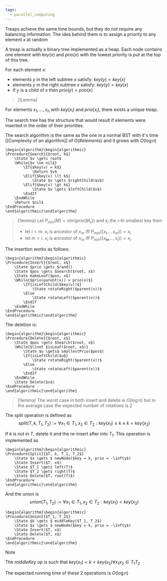 ```yaml
---
tags:
  - parallel_computing
---
```


Treaps achieve the same time bounds, but they do not require any balancing information. The idea behind them is to assign a priority to any element $x$ at random 

A treap is actually a binary tree implemented as a heap. Each node contains one element with $key(x)$ and $prio(x)$ with the lowest priority is put at the top of this tree.

For each element $x$:
- elements $y$ in the left subtree $x$ satisfy: $key(y)<key(x)$
- elements $y$ in the right subtree $x$ satisfy: $key(y)>key(x)$
- if $y$ is a child of $x$ then $prio(y)>prio(x)$

>[!Lemma]
>
For elements $x_{1},\dots,x_{n}$ with $key(x_i)$ and $prio(x_{i})$, there exists a unique treap.

The search tree has the structure that would result if elements were inserted in the order of their priorities.

The search algorithm is the same as the one in a normal BST with it's time [[Complexity of an algorithm]] of $O(\#elements)$ and it grows with $O(\log n)$
```pseudo
\begin{algorithm}\begin{algorithmic}
\Procedure{Search}{$root, k$}
	\State $v \gets root$
	\While{$v \ne nil$}
		\If{$key(v) = k$}
			\Return $v$
		\Elif{$key(v) \lt k$}
			\State $v \gets $rightChild($v$)
		\Elif{$key(v) \gt k$}
			\State $v \gets $leftChild($v$)
		\EndIf
	\EndWhile
	\Return $nil$
\EndProcedure
\end{algorithmic}\end{algorithm}
```

>[!lemma]
>Let $P_{min}(M) = min(prio(M_{x}))$ and $x_{i}$ the i-th smallest key then
>- let $i<m$. $x_{i}$ is ancestor of $x_{m}$ iff $P_{min}(\{x_{\mathbf{i}}\dots,x_{m}\}) = x_{i}$ 
>- let $m<i$. $x_{i}$ is ancestor of $x_{m}$ iff $P_{min}(\{x_{\mathbf{m}}\dots,x_{i}\}) = x_{i}$ 

The insertion works as follows:
```pseudo
\begin{algorithm}\begin{algorithmic}
\Procedure{Insert}{$root, x$}
	\State $prio \gets $rand()
	\State $pos \gets $Search($root, x$)
	\State makeLeaf($pos, x$)
	\While{$prio(parent(x)) > prio(x)$}
		\If{isLeftChild($key(v))$}
			\State rotateRight($parent(x))$
		\Else
			\State rotateLeft($parent(x))$
		\EndIf
	\EndWhile
\EndProcedure
\end{algorithmic}\end{algorithm}
```
The deletion is:
```pseudo
\begin{algorithm}\begin{algorithmic}
\Procedure{Delete}{$root, x$}
	\State $pos \gets $Search($root, x$)
	\While{$\lnot $isLeaf($root, x$)}
		\State $u \gets$ smallestPrio($pos$)
		\If{isLeftChild($u$}
			\State rotateRight($parent(x))$
		\Else
			\State rotateLeft($parent(x))$
		\EndIf
	\EndWhile
	\State Delete($x$)
\EndProcedure
\end{algorithmic}\end{algorithm}
```
>[!lemma]
>The worst case in both insert and delete is $O(\log n)$ but in the average case the expected number of rotations is 2

The split operation is defined as 
$$
split(T, k, T_{1}, T_{2}):=\forall {x_{1}} \in {T_{1}}, x_{2}\in T_{2}: key(x_{1})\leq k \land k < key(x_{2})
$$

If $k$ is not in $T$, delete it and the re-insert after into $T_{1}$. This operation is implemented as
```pseudo
\begin{algorithm}\begin{algorithmic}
\Procedure{Split}{$T, k, T_1, T_2$}
	\State $x \gets $ newNode($key = k, prio = -\infty$)
	\State Insert($T, x$)
	\State $T_1 \gets left(T)$
	\State $T_2 \gets right(T)$ 
	\State Delete($T, root(T)$)
\EndProcedure
\end{algorithmic}\end{algorithm}
```
And the union is
$$
union(T_{1}, T_{2}):=\forall {x_{1}} \in {T_{1}}, x_{2}\in T_{2}: key(x_{1}) < key(x_{2})
$$
```pseudo
\begin{algorithm}\begin{algorithmic}
\Procedure{Union}{$T_1, T_2$}
	\State $k \gets $ middleKey($T_1, T_2$)
	\State $x \gets $ newNode($key = k, prio = -\infty$)
	\State Insert($T, x$)
	\State Delete($T, x$)
\EndProcedure
\end{algorithmic}\end{algorithm}
```
>[!note]
>The $middleKey$ op is such that $key(x_{1})<k<key(x_{2}) \forall {x_{1}x_{2}} \in {T_{1}T_{2}}$

The expected running time of these 2 operations is $O(\log n)$
